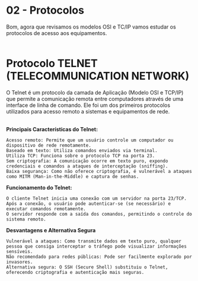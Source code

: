 # 02 - Protocolos

Bom, agora que revisamos os modelos OSI e TC/IP vamos estudar os protocolos de acesso aos equipamentos. <br></br>

# Protocolo TELNET (TELECOMMUNICATION NETWORK)

O Telnet é um protocolo da camada de Aplicação (Modelo OSI e TCP/IP) que permite a comunicação remota entre computadores através de uma interface de linha de comando. Ele foi um dos primeiros protocolos utilizados para acesso remoto a sistemas e equipamentos de rede. <br></br>

**Principais Características do Telnet:**

    Acesso remoto: Permite que um usuário controle um computador ou dispositivo de rede remotamente.
    Baseado em texto: Utiliza comandos enviados via terminal.
    Utiliza TCP: Funciona sobre o protocolo TCP na porta 23.
    Sem criptografia: A comunicação ocorre em texto puro, expondo credenciais e comandos a ataques de interceptação (sniffing).
    Baixa segurança: Como não oferece criptografia, é vulnerável a ataques como MITM (Man-in-the-Middle) e captura de senhas.

**Funcionamento do Telnet:**

    O cliente Telnet inicia uma conexão com um servidor na porta 23/TCP.
    Após a conexão, o usuário pode autenticar-se (se necessário) e executar comandos remotamente.
    O servidor responde com a saída dos comandos, permitindo o controle do sistema remoto.

**Desvantagens e Alternativa Segura**

    Vulnerável a ataques: Como transmite dados em texto puro, qualquer pessoa que consiga interceptar o tráfego pode visualizar informações sensíveis.
    Não recomendado para redes públicas: Pode ser facilmente explorado por invasores.
    Alternativa segura: O SSH (Secure Shell) substituiu o Telnet, oferecendo criptografia e autenticação mais seguras.